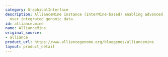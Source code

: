 ```yaml
---
category: GraphicalInterface
description: AllianceMine instance (InterMine-based) enabling advanced query building
  over integrated genomic data
id: alliance.mine
name: AllianceMine
original_source:
- alliance
product_url: https://www.alliancegenome.org/bluegenes/alliancemine
layout: product_detail
---
```


